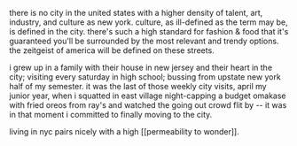 there is no city in the united states with a higher density of talent, art, industry, and culture as new york. culture, as ill-defined as the term may be, is defined in the city. there's such a high standard for fashion & food that it's guaranteed you'll be surrounded by the most relevant and trendy options. the zeitgeist of america will be defined on these streets. 

i grew up in a family with their house in new jersey and their heart in the city; visiting every saturday in high school; bussing from upstate new york half of my semester. it was the last of those weekly city visits, april my junior year, when i squatted in east village night-capping a budget omakase with fried oreos from ray's and watched the going out crowd flit by -- it was in that moment i committed to finally moving to the city. 

living in nyc pairs nicely with a high [[permeability to wonder]].

